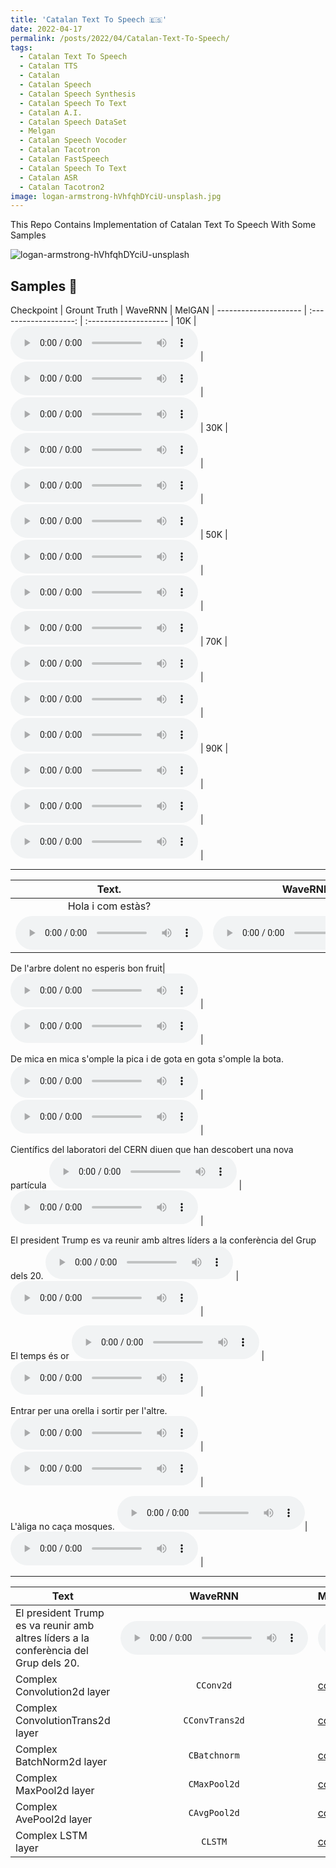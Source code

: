 ```yaml
---
title: 'Catalan Text To Speech 🇪🇸'
date: 2022-04-17
permalink: /posts/2022/04/Catalan-Text-To-Speech/
tags:
  - Catalan Text To Speech
  - Catalan TTS
  - Catalan 
  - Catalan Speech
  - Catalan Speech Synthesis
  - Catalan Speech To Text
  - Catalan A.I.
  - Catalan Speech DataSet
  - Melgan
  - Catalan Speech Vocoder
  - Catalan Tacotron
  - Catalan FastSpeech
  - Catalan Speech To Text
  - Catalan ASR
  - Catalan Tacotron2
image: logan-armstrong-hVhfqhDYciU-unsplash.jpg
---
```


This Repo Contains Implementation of Catalan Text To Speech With Some Samples

![logan-armstrong-hVhfqhDYciU-unsplash](https://user-images.githubusercontent.com/53477752/163730241-b83bd381-90a9-4235-9322-363fe0c04390.jpg)





Samples 🧱
----------




Checkpoint                 | Grount Truth            |  WaveRNN              |  MelGAN  |
--------------------- | :-------------------: | :-------------------- | 
10K | <audio src="https://github.com/mehdihosseinimoghadam/mehdihosseinimoghadam.github.io/blob/master/images/download%20(1).wav?raw=true" controls preload="metadata"></audio> | <audio src="https://github.com/mehdihosseinimoghadam/mehdihosseinimoghadam.github.io/blob/master/images/download%20(1).wav?raw=true" controls preload="metadata"></audio> | <audio src="https://github.com/mehdihosseinimoghadam/mehdihosseinimoghadam.github.io/blob/master/images/download%20(1).wav?raw=true" controls preload="metadata"></audio> |
30K | <audio src="https://github.com/mehdihosseinimoghadam/mehdihosseinimoghadam.github.io/blob/master/images/download%20(1).wav?raw=true" controls preload="metadata"></audio> | <audio src="https://github.com/mehdihosseinimoghadam/mehdihosseinimoghadam.github.io/blob/master/images/download%20(1).wav?raw=true" controls preload="metadata"></audio> |  <audio src="https://github.com/mehdihosseinimoghadam/mehdihosseinimoghadam.github.io/blob/master/images/download%20(1).wav?raw=true" controls preload="metadata"></audio> |
50K  | <audio src="https://github.com/mehdihosseinimoghadam/mehdihosseinimoghadam.github.io/blob/master/images/download%20(1).wav?raw=true" controls preload="metadata"></audio> | <audio src="https://github.com/mehdihosseinimoghadam/mehdihosseinimoghadam.github.io/blob/master/images/download%20(1).wav?raw=true" controls preload="metadata"></audio> | <audio src="https://github.com/mehdihosseinimoghadam/mehdihosseinimoghadam.github.io/blob/master/images/download%20(1).wav?raw=true" controls preload="metadata"></audio> | 
70K | <audio src="https://github.com/mehdihosseinimoghadam/mehdihosseinimoghadam.github.io/blob/master/images/download%20(1).wav?raw=true" controls preload="metadata"></audio>  | <audio src="https://github.com/mehdihosseinimoghadam/mehdihosseinimoghadam.github.io/blob/master/images/download%20(1).wav?raw=true" controls preload="metadata"></audio> | <audio src="https://github.com/mehdihosseinimoghadam/mehdihosseinimoghadam.github.io/blob/master/images/download%20(1).wav?raw=true" controls preload="metadata"></audio>  |
90K | <audio src="https://github.com/mehdihosseinimoghadam/mehdihosseinimoghadam.github.io/blob/master/images/download%20(1).wav?raw=true" controls preload="metadata"></audio>  | <audio src="https://github.com/mehdihosseinimoghadam/mehdihosseinimoghadam.github.io/blob/master/images/download%20(1).wav?raw=true" controls preload="metadata"></audio>  |  <audio src="https://github.com/mehdihosseinimoghadam/mehdihosseinimoghadam.github.io/blob/master/images/download%20(1).wav?raw=true" controls preload="metadata"></audio> |







--------------------------------------------------------------------------------------------------------------------------------------------






Text.    |WaveRNN            |  MelGAN              | 
:------------------: | :-------------------: | :-------------------- | 
Hola i com estàs?|
<audio src="https://github.com/mehdihosseinimoghadam/mehdihosseinimoghadam.github.io/blob/master/images/download%20(1).wav?raw=true" controls preload="metadata"></audio> |  <audio src="https://github.com/mehdihosseinimoghadam/mehdihosseinimoghadam.github.io/blob/master/images/download%20(1).wav?raw=true" controls preload="metadata"></audio> | 
 
De l'arbre dolent no esperis bon fruit|
<audio src="https://github.com/mehdihosseinimoghadam/mehdihosseinimoghadam.github.io/blob/master/images/download%20(1).wav?raw=true" controls preload="metadata"></audio> | <audio src="https://github.com/mehdihosseinimoghadam/mehdihosseinimoghadam.github.io/blob/master/images/download%20(1).wav?raw=true" controls preload="metadata"></audio>  |
 
De mica en mica s'omple la pica i de gota en gota s'omple la bota.
<audio src="https://github.com/mehdihosseinimoghadam/mehdihosseinimoghadam.github.io/blob/master/images/download%20(1).wav?raw=true" controls preload="metadata"></audio> | <audio src="https://github.com/mehdihosseinimoghadam/mehdihosseinimoghadam.github.io/blob/master/images/download%20(1).wav?raw=true" controls preload="metadata"></audio> | 

Científics del laboratori del CERN diuen que han descobert una nova partícula
<audio src="https://github.com/mehdihosseinimoghadam/mehdihosseinimoghadam.github.io/blob/master/images/download%20(1).wav?raw=true" controls preload="metadata"></audio> |  <audio src="https://github.com/mehdihosseinimoghadam/mehdihosseinimoghadam.github.io/blob/master/images/download%20(1).wav?raw=true" controls preload="metadata"></audio> |

El president Trump es va reunir amb altres líders a la conferència del Grup dels 20.
<audio src="https://github.com/mehdihosseinimoghadam/mehdihosseinimoghadam.github.io/blob/master/images/download%20(1).wav?raw=true" controls preload="metadata"></audio> |  <audio src="https://github.com/mehdihosseinimoghadam/mehdihosseinimoghadam.github.io/blob/master/images/download%20(1).wav?raw=true" controls preload="metadata"></audio> |

El temps és or
<audio src="https://github.com/mehdihosseinimoghadam/mehdihosseinimoghadam.github.io/blob/master/images/download%20(1).wav?raw=true" controls preload="metadata"></audio> |  <audio src="https://github.com/mehdihosseinimoghadam/mehdihosseinimoghadam.github.io/blob/master/images/download%20(1).wav?raw=true" controls preload="metadata"></audio> | 

Entrar per una orella i sortir per l'altre.
<audio src="https://github.com/mehdihosseinimoghadam/mehdihosseinimoghadam.github.io/blob/master/images/download%20(1).wav?raw=true" controls preload="metadata"></audio> |  <audio src="https://github.com/mehdihosseinimoghadam/mehdihosseinimoghadam.github.io/blob/master/images/download%20(1).wav?raw=true" controls preload="metadata"></audio> | 

L'àliga no caça mosques.
<audio src="https://github.com/mehdihosseinimoghadam/mehdihosseinimoghadam.github.io/blob/master/images/download%20(1).wav?raw=true" controls preload="metadata"></audio>| <audio src="https://github.com/mehdihosseinimoghadam/mehdihosseinimoghadam.github.io/blob/master/images/download%20(1).wav?raw=true" controls preload="metadata"></audio>  | 










------------------------------------------------------------------------------------





Text                 | WaveRNN            |  MelGAN              | 
--------------------- | :-------------------: | :-------------------- | 
 El president Trump es va reunir amb altres líders a la conferència del Grup dels 20.| <audio src="https://github.com/mehdihosseinimoghadam/mehdihosseinimoghadam.github.io/blob/master/images/download%20(1).wav?raw=true" controls preload="metadata"></audio>  | <audio src="https://github.com/mehdihosseinimoghadam/mehdihosseinimoghadam.github.io/blob/master/images/download%20(1).wav?raw=true" controls preload="metadata"></audio>   | 
Complex Convolution2d layer | `CConv2d` | [complex_neural_net](https://github.com/mehdihosseinimoghadam/Complex-Neural-Networks/blob/main/complex_neural_net.py) | 
Complex ConvolutionTrans2d layer  | `CConvTrans2d` | [complex_neural_net](https://github.com/mehdihosseinimoghadam/Complex-Neural-Networks/blob/main/complex_neural_net.py) | 
Complex BatchNorm2d layer | `CBatchnorm` | [complex_neural_net](https://github.com/mehdihosseinimoghadam/Complex-Neural-Networks/blob/main/complex_neural_net.py) |
Complex MaxPool2d layer | `CMaxPool2d` | [complex_neural_net](https://github.com/mehdihosseinimoghadam/Complex-Neural-Networks/blob/main/complex_neural_net.py) |
Complex AvePool2d layer | `CAvgPool2d` | [complex_neural_net](https://github.com/mehdihosseinimoghadam/Complex-Neural-Networks/blob/main/complex_neural_net.py) |
Complex LSTM layer | `CLSTM` | [complex_neural_net](https://github.com/mehdihosseinimoghadam/Complex-Neural-Networks/blob/main/complex_neural_net.py) |


